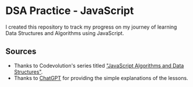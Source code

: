 # DSA Practice - JavaScript

I created this repository to track my progress on my journey of learning Data Structures and Algorithms using JavaScript.

## Sources
- Thanks to Codevolution's series titled ["JavaScript Algorithms and Data Structures"](https://www.youtube.com/results?search_query=dsa+js](https://www.youtube.com/playlist?list=PLC3y8-rFHvwjPxNAKvZpdnsr41E0fCMMP)https://www.youtube.com/playlist?list=PLC3y8-rFHvwjPxNAKvZpdnsr41E0fCMMP). 
- Thanks to [ChatGPT](https://chat.openai.com/) for providing the simple explanations of the lessons.
